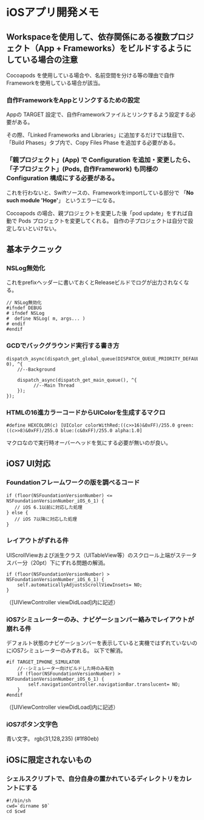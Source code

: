 iOSアプリ開発メモ
===============

## Workspaceを使用して、依存関係にある複数プロジェクト（App + Frameworks）をビルドするようにしている場合の注意

Cocoapods を使用している場合や、名前空間を分ける等の理由で自作Frameworkを使用している場合が該当。

### 自作FrameworkをAppとリンクするための設定

Appの TARGET 設定で、自作Frameworkファイルとリンクするよう設定する必要がある。

その際、「Linked Frameworks and Libraries」に追加するだけでは駄目で、「Build Phases」タブ内で、Copy Files Phase を追加する必要がある。


### 「親プロジェクト」(App) で Configuration を追加・変更したら、「子プロジェクト」(Pods, 自作Framework) も同様の Configuration 構成にする必要がある。

これを行わないと、Swiftソースの、Frameworkをimportしている部分で
「**No such module 'Hoge'**」
というエラーになる。

Cocoapods の場合、親プロジェクトを変更した後「pod update」をすれば自動で Pods プロジェクトを変更してくれる。
自作の子プロジェクトは自分で設定しないといけない。


## 基本テクニック

### NSLog無効化

これをprefixヘッダーに書いておくとReleaseビルドでログが出力されなくなる。

    // NSLog無効化
    #ifndef DEBUG
    # ifndef NSLog
    #  define NSLog( m, args... )
    # endif
    #endif

### GCDでバックグラウンド実行する書き方

    dispatch_async(dispatch_get_global_queue(DISPATCH_QUEUE_PRIORITY_DEFAULT, 0), ^{
        //--Background
     
        dispatch_async(dispatch_get_main_queue(), ^{
              //--Main Thread
        });
    });

### HTMLの16進カラーコードからUIColorを生成するマクロ

    #define HEXCOLOR(c) [UIColor colorWithRed:((c>>16)&0xFF)/255.0 green:((c>>8)&0xFF)/255.0 blue:(c&0xFF)/255.0 alpha:1.0]

マクロなので実行時オーバーヘッドを気にする必要が無いのが良い。


## iOS7 UI対応

### Foundationフレームワークの版を調べるコード

    if (floor(NSFoundationVersionNumber) <= NSFoundationVersionNumber_iOS_6_1) {
       // iOS 6.1以前に対応した処理
    } else {
       // iOS 7以降に対応した処理
    }

### レイアウトがずれる件

UIScrollViewおよび派生クラス（UITableView等）のスクロール上端がステータスバー分（20pt）下にずれる問題の解消。

    if (floor(NSFoundationVersionNumber) > NSFoundationVersionNumber_iOS_6_1) {
    	self.automaticallyAdjustsScrollViewInsets= NO;
    }

（[UIViewController viewDidLoad]内に記述）

### iOS7シミュレーターのみ、ナビゲーションバー絡みでレイアウトが崩れる件

デフォルト状態のナビゲーションバーを表示していると実機ではずれていないのにiOS7シミュレーターのみずれる。
以下で解消。

    #if TARGET_IPHONE_SIMULATOR
    	//--シミュレーター向けビルドした時のみ有効
    	if (floor(NSFoundationVersionNumber) > NSFoundationVersionNumber_iOS_6_1) {
    		self.navigationController.navigationBar.translucent= NO;
    	}
    #endif

（[UIViewController viewDidLoad]内に記述）


### iOS7ボタン文字色

青い文字。
rgb(31,128,235) (#1f80eb)


## iOSに限定されないもの

### シェルスクリプトで、自分自身の置かれているディレクトリをカレントにする

    #!/bin/sh
    cwd=`dirname $0`
    cd $cwd

